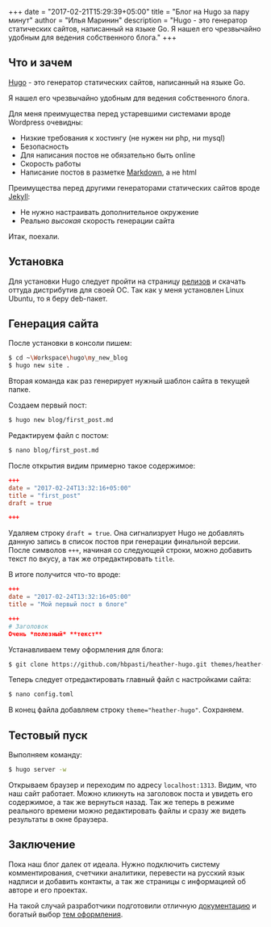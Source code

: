+++
date = "2017-02-21T15:29:39+05:00"
title = "Блог на Hugo за пару минут"
author = "Илья Маринин"
description = "Hugo - это генератор статических сайтов, написанный на языке Go. Я нашел его чрезвычайно удобным для ведения собственного блога."
+++

## Что и зачем

[Hugo](http://gohugo.io/) - это генератор статических сайтов, написанный на языке Go. 

Я нашел его чрезвычайно удобным для ведения собственного блога.

Для меня преимущества перед устаревшими системами вроде Wordpress очевидны:

* Низкие требования к хостингу (не нужен ни php, ни mysql)
* Безопасность
* Для написания постов не обязательно быть online
* Скорость работы
* Написание постов в разметке [Markdown](https://ru.wikipedia.org/wiki/Markdown), а не html

Преимущества перед другими генераторами статических сайтов вроде [Jekyll](https://jekyllrb.com/):

* Не нужно настраивать дополнительное окружение
* Реально *высокая* скорость генерации сайта
    
Итак, поехали.

## Установка

Для установки Hugo следует пройти на страницу [релизов](https://github.com/spf13/hugo/releases) и скачать оттуда дистрибутив для своей ОС. Так как у меня установлен Linux Ubuntu, то я беру deb-пакет.

## Генерация сайта

После установки в консоли пишем:
```bash
$ cd ~\Workspace\hugo\my_new_blog
$ hugo new site .
```

Вторая команда как раз генерирует нужный шаблон сайта в текущей папке. 

Создаем первый пост:

```bash
$ hugo new blog/first_post.md
```

Редактируем файл с постом:

```bash
$ nano blog/first_post.md
```

После открытия видим примерно такое содержимое:

```toml
+++
date = "2017-02-24T13:32:16+05:00"
title = "first_post"
draft = true

+++
```

Удаляем строку `draft = true`. Она сигнализрует Hugo не добавлять данную запись в список постов при генерации финальной версии. После символов `+++`, начиная со следующей строки, можно добавить текст по вкусу, а так же отредактировать `title`.

В итоге получится что-то вроде:

```toml
+++
date = "2017-02-24T13:32:16+05:00"
title = "Мой первый пост в блоге"

+++
# Заголовок
Очень *полезный* **текст**
```

Устанавливаем тему оформления для блога:

```bash
$ git clone https://github.com/hbpasti/heather-hugo.git themes/heather-hugo
```

Теперь следует отредактировать главный файл с настройками сайта:

```bash
$ nano config.toml
```

В конец файла добавляем строку `theme="heather-hugo"`. Сохраняем.

## Тестовый пуск

Выполняем команду:

```bash
$ hugo server -w
```

Открываем браузер и переходим по адресу `localhost:1313`. Видим, что наш сайт работает. Можно кликнуть на заголовок поста и увидеть его содержимое, а так же вернуться назад. Так же теперь в режиме реального времени можно редактировать файлы и сразу же видеть результаты в окне браузера.

## Заключение

Пока наш блог далек от идеала. Нужно подключить систему комментирования, счетчики аналитики, перевести на русский язык надписи и добавить контакты, а так же страницы с информацией об авторе и его проектах. 

На такой случай разработчики подготовили отличную [документацию](https://gohugo.io/overview/introduction/) и богатый выбор [тем оформления](http://themes.gohugo.io/).
